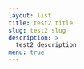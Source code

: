 ```yaml
---
layout: list
title: test2 title
slug: test2 slug
description: >
  test2 description
menu: true
---
```

